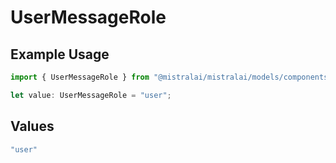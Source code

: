 # UserMessageRole

## Example Usage

```typescript
import { UserMessageRole } from "@mistralai/mistralai/models/components";

let value: UserMessageRole = "user";
```

## Values

```typescript
"user"
```